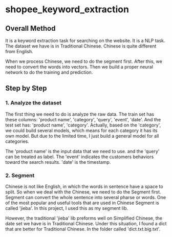 # shopee_keyword_extraction

## Overall Method

It is a keyword extraction task for searching on the website. It is a NLP task. The dataset we have is in Traditional Chinese. Chinese is quite different from English.

When we process Chinese, we need to do the segment first. After this, we need to convert the words into vectors. Then we build a proper neural network to do the training and prediction.

## Step by Step

### 1. Analyze the dataset

The first thing we need to do is analyze the raw data. The train set has these columns:
'product name', 'category', 'query', 'event', 'date'.
And the test set has:
'product name', 'category'.
Actually, based on the 'category', we could build several models, which means for each category it has its own model. But due to the limited time, I just build a general model for all categories.

The 'product name' is the input data that we need to use. and the 'query' can be treated as label. The 'event' indicates the customers behaviors toward the search results. 'date' is the timestamp.

### 2. Segment

Chinese is not like English, in which the words in sentence have a space to split. So when we deal with the Chinese, we need to do the Segment first. Segment can convert the whole sentence into several pharse or words. One of the most popular and useful tools that are used in Chinese Segment is called 'jieba'. In this project, I used this as my segment lib.

However, the traditional 'jieba' lib preforms well on Simplified Chinese, the date set we have is in Traditional Chinese. Under this situation, I found a dict that are better for Traditional Chinese. In the folder called 'dict.txt.big.txt'.
